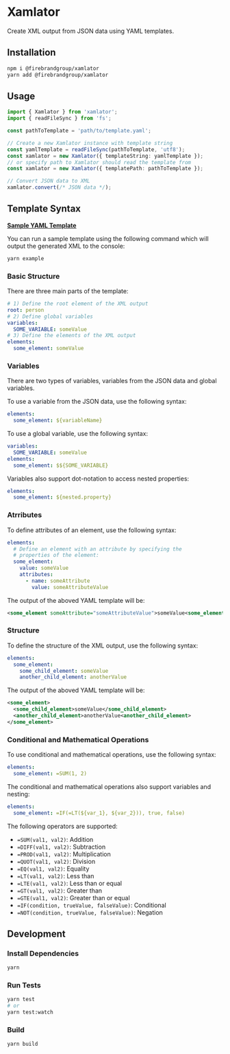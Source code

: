 # Xamlator

Create XML output from JSON data using YAML templates.

## Installation

```bash
npm i @firebrandgroup/xamlator
yarn add @firebrandgroup/xamlator
```

## Usage

```typescript
import { Xamlator } from 'xamlator';
import { readFileSync } from 'fs';

const pathToTemplate = 'path/to/template.yaml';

// Create a new Xamlator instance with template string
const yamlTemplate = readFileSync(pathToTemplate, 'utf8');
const xamlator = new Xamlator({ templateString: yamlTemplate });
// or specify path to Xamlator should read the template from
const xamlator = new Xamlator({ templatePath: pathToTemplate });

// Convert JSON data to XML
xamlator.convert(/* JSON data */);
```

## Template Syntax

**[Sample YAML Template](./src/test/sample.yaml)**

You can run a sample template using the following command
which will output the generated XML to the console:

```bash
yarn example
```

### Basic Structure

There are three main parts of the template:

```yaml
# 1) Define the root element of the XML output
root: person
# 2) Define global variables
variables:
  SOME_VARIABLE: someValue
# 3) Define the elements of the XML output
elements:
  some_element: someValue
```

### Variables

There are two types of variables, variables from the JSON data and global variables.

To use a variable from the JSON data, use the following syntax:

```yaml
elements:
  some_element: ${variableName}
```

To use a global variable, use the following syntax:

```yaml
variables:
  SOME_VARIABLE: someValue
elements:
  some_element: $${SOME_VARIABLE}
```

Variables also support dot-notation to access nested properties:

```yaml
elements:
  some_element: ${nested.property}
```

### Atrributes

To define attributes of an element, use the following syntax:

```yaml
elements:
  # Define an element with an attribute by specifying the
  # properties of the element:
  some_element:
    value: someValue
    attributes:
      - name: someAttribute
        value: someAttributeValue
```

The output of the aboved YAML template will be:

```xml
<some_element someAttribute="someAttributeValue">someValue<some_element>
```

### Structure

To define the structure of the XML output, use the following syntax:

```yaml
elements:
  some_element:
    some_child_element: someValue
    another_child_element: anotherValue
```

The output of the aboved YAML template will be:

```xml
<some_element>
  <some_child_element>someValue</some_child_element>
  <another_child_element>anotherValue<another_child_element>
</some_element>
```

### Conditional and Mathematical Operations

To use conditional and mathematical operations, use the following syntax:

```yaml
elements:
  some_element: =SUM(1, 2)
```

The conditional and mathematical operations also support variables and nesting:

```yaml
elements:
  some_element: =IF(=LT(${var_1}, ${var_2})), true, false)
```

The following operators are supported:

- `=SUM(val1, val2)`: Addition
- `=DIFF(val1, val2)`: Subtraction
- `=PROD(val1, val2)`: Multiplication
- `=QUOT(val1, val2)`: Division
- `=EQ(val1, val2)`: Equality
- `=LT(val1, val2)`: Less than
- `=LTE(val1, val2)`: Less than or equal
- `=GT(val1, val2)`: Greater than
- `=GTE(val1, val2)`: Greater than or equal
- `=IF(condition, trueValue, falseValue)`: Conditional
- `=NOT(condition, trueValue, falseValue)`: Negation

## Development

### Install Dependencies

```bash
yarn
```

### Run Tests

```bash
yarn test
# or
yarn test:watch
```

### Build

```bash
yarn build
```
